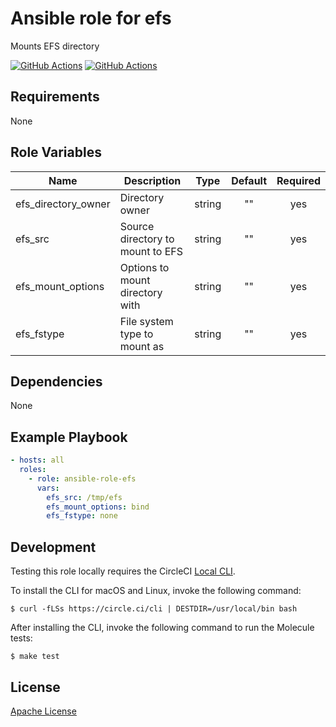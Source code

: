Ansible role for efs
==================================

Mounts EFS directory

[![GitHub Actions](https://github.com/mongodb-ansible-roles/ansible-role-efs/workflows/Molecule%20Test/badge.svg)](https://github.com/mongodb-ansible-roles/ansible-role-efs/actions?query=workflow%3ARelease)
[![GitHub Actions](https://github.com/mongodb-ansible-roles/ansible-role-efs/workflows/Release/badge.svg)](https://github.com/mongodb-ansible-roles/ansible-role-efs/actions?query=workflow%3A%22Molecule+Test%22)

Requirements
------------

None

Role Variables
--------------

| Name | Description | Type | Default | Required |
|------|-------------|:----:|:-------:|:--------:|
| efs\_directory\_owner | Directory owner | string | "" | yes |
| efs\_src | Source directory to mount to EFS | string | "" | yes |
| efs\_mount\_options | Options to mount directory with | string | "" | yes |
| efs\_fstype | File system type to mount as | string | "" | yes |

Dependencies
------------

None

Example Playbook
----------------

```yaml
- hosts: all
  roles:
    - role: ansible-role-efs
      vars:
        efs_src: /tmp/efs
        efs_mount_options: bind
        efs_fstype: none
```

Development
-----------

Testing this role locally requires the CircleCI [Local CLI](https://circleci.com/docs/2.0/local-cli/).

To install the CLI for macOS and Linux, invoke the following command:

    $ curl -fLSs https://circle.ci/cli | DESTDIR=/usr/local/bin bash

After installing the CLI, invoke the following command to run the Molecule tests:

    $ make test

License
-------

[Apache License](LICENSE)
